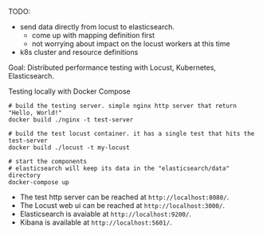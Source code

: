TODO:
- send data directly from locust to elasticsearch.
  - come up with mapping definition first
  - not worrying about impact on the locust workers at this time
- k8s cluster and resource definitions

Goal: Distributed performance testing with Locust, Kubernetes, Elasticsearch.

Testing locally with Docker Compose
```
# build the testing server. simple nginx http server that return "Hello, World!"
docker build ./nginx -t test-server

# build the test locust container. it has a single test that hits the test-server
docker build ./locust -t my-locust

# start the components
# elasticsearch will keep its data in the "elasticsearch/data" directory
docker-compose up
```

- The test http server can be reached at `http://localhost:8080/`.
- The Locust web ui can be reached at `http://localhost:3000/`.
- Elasticsearch is avaiable at `http://localhost:9200/`.
- Kibana is available at `http://localhost:5601/`.
